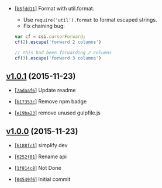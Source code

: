 <!-- b3fdd11 1452158919000 -->

* [[`b3fdd11`](https://github.com/zoubin/ansi-escape/commit/b3fdd11)] Format with util.format.

    
    * Use `require('util').format` to format escaped strings.
    * Fix chaining bug:
    ```js
    var cf = csi.cursorForward;
    cf(2).escape('forward 2 columns')
    
    // This had been forwarding 2 columns
    cf(3).escape('forward 3 columns')
    
    ```

## [v1.0.1](https://github.com/zoubin/ansi-escape/commit/5973039) (2015-11-23)

* [[`7adaaf6`](https://github.com/zoubin/ansi-escape/commit/7adaaf6)] Update readme

* [[`b17353c`](https://github.com/zoubin/ansi-escape/commit/b17353c)] Remove npm badge

* [[`e19ba23`](https://github.com/zoubin/ansi-escape/commit/e19ba23)] remove unused gulpfile.js

## [v1.0.0](https://github.com/zoubin/ansi-escape/commit/23c9afb) (2015-11-23)

* [[`6188fc1`](https://github.com/zoubin/ansi-escape/commit/6188fc1)] simplify dev

* [[`6252f81`](https://github.com/zoubin/ansi-escape/commit/6252f81)] Rename api

* [[`1f814c8`](https://github.com/zoubin/ansi-escape/commit/1f814c8)] Not Done

* [[`04549f6`](https://github.com/zoubin/ansi-escape/commit/04549f6)] Initial commit

